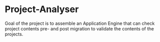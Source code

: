 # Project-Analyser

Goal of the project is to assemble an Application Engine that can check project contents pre- and post migration to validate the contents of the projects. 
